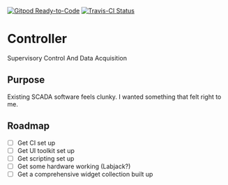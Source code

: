 [![Gitpod Ready-to-Code](https://img.shields.io/badge/Gitpod-Ready--to--Code-blue?logo=gitpod)](https://gitpod.io/#https://github.com/hinsley/Controller) 
[![Travis-CI Status](https://travis-ci.org/hinsley/Controller.svg?branch=master)](https://travis-ci.org/github/hinsley/Controller)

# Controller
Supervisory Control And Data Acquisition

## Purpose
Existing SCADA software feels clunky. I wanted something that felt right to me.

## Roadmap
- [ ] Get CI set up
- [ ] Get UI toolkit set up
- [ ] Get scripting set up
- [ ] Get some hardware working (Labjack?)
- [ ] Get a comprehensive widget collection built up